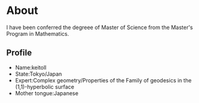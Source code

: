 
# About

I have been conferred the degreee of Master of Science from the Master's Program in Mathematics.

## Profile
- Name:keitoll
- State:Tokyo/Japan
- Expert:Complex geometry/Properties of the Family of geodesics in the (1,1)-hyperbolic surface
- Mother tongue:Japanese
